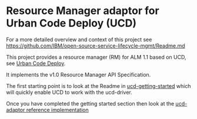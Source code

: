# Resource Manager adaptor for Urban Code Deploy (UCD)
For a more detailed overview and context of this project see https://github.com/IBM/open-source-service-lifecycle-mgmt/Readme.md

This project provides a resource manager (RM) for ALM 1.1 based on UCD, see [Urban Code Deploy](https://developer.ibm.com/urbancode/products/urbancode-deploy/).


It implements the v1.0 Resource Manager API Specification.

The first starting point is to look at the Readme in [ucd-getting-started](./ucd-getting-started/README.md) which will quickly enable UCD to work with the ucd-driver.

Once you have completed the getting started section then look at the [ucd-adaptor reference implementation](./ucd-adaptor/README.md)
